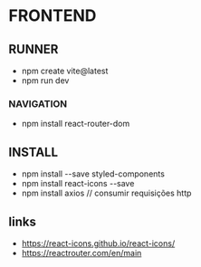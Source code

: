 # FRONTEND

## RUNNER
- npm create vite@latest
- npm run dev

### NAVIGATION
- npm install react-router-dom


## INSTALL
- npm install --save styled-components
- npm install react-icons --save
- npm install axios // consumir requisições http

## links
- https://react-icons.github.io/react-icons/
- https://reactrouter.com/en/main